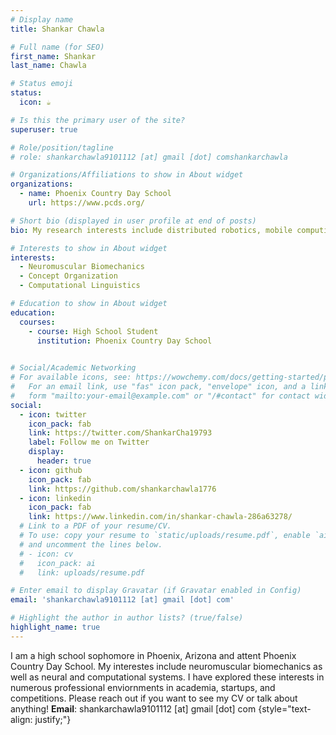 ```yaml
---
# Display name
title: Shankar Chawla

# Full name (for SEO)
first_name: Shankar
last_name: Chawla

# Status emoji
status:
  icon: ☕️

# Is this the primary user of the site?
superuser: true

# Role/position/tagline
# role: shankarchawla9101112 [at] gmail [dot] comshankarchawla

# Organizations/Affiliations to show in About widget
organizations:
  - name: Phoenix Country Day School
    url: https://www.pcds.org/

# Short bio (displayed in user profile at end of posts)
bio: My research interests include distributed robotics, mobile computing and programmable matter.

# Interests to show in About widget
interests:
  - Neuromuscular Biomechanics
  - Concept Organization 
  - Computational Linguistics

# Education to show in About widget
education:
  courses:
    - course: High School Student
      institution: Phoenix Country Day School
      

# Social/Academic Networking
# For available icons, see: https://wowchemy.com/docs/getting-started/page-builder/#icons
#   For an email link, use "fas" icon pack, "envelope" icon, and a link in the
#   form "mailto:your-email@example.com" or "/#contact" for contact widget.
social:
  - icon: twitter
    icon_pack: fab
    link: https://twitter.com/ShankarCha19793
    label: Follow me on Twitter
    display:
      header: true
  - icon: github
    icon_pack: fab
    link: https://github.com/shankarchawla1776
  - icon: linkedin
    icon_pack: fab
    link: https://www.linkedin.com/in/shankar-chawla-286a63278/
  # Link to a PDF of your resume/CV.
  # To use: copy your resume to `static/uploads/resume.pdf`, enable `ai` icons in `params.yaml`,
  # and uncomment the lines below.
  # - icon: cv
  #   icon_pack: ai
  #   link: uploads/resume.pdf

# Enter email to display Gravatar (if Gravatar enabled in Config)
email: 'shankarchawla9101112 [at] gmail [dot] com'

# Highlight the author in author lists? (true/false)
highlight_name: true
---
```


I am a high school sophomore in Phoenix, Arizona and attent Phoenix Country Day School. My interestes include neuromuscular biomechanics as well as neural and computational systems. I have explored these interests in numerous professional enviornments in academia, startups, and competitions. Please reach out if you want to see my CV or talk about anything!
**Email**: shankarchawla9101112 [at] gmail [dot] com
{style="text-align: justify;"}
